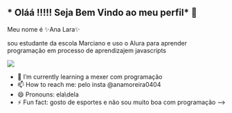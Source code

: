 ## * Oláá !!!!!  Seja Bem Vindo ao meu perfil* 👋
Meu nome é ✨Ana Lara✨ 

sou estudante da escola Marciano e uso o Alura para aprender programação 
em processo de aprendizajem javascripts 

![](https://media1.tenor.com/m/4Wo6uMIsCH4AAAAd/mayaka-happy.gif)

- 🌱 I’m currently learning a mexer com programação
- 📫 How to reach me: pelo insta @anamoreira0404
- 😄 Pronouns: ela\dela
- ⚡ Fun fact: gosto de esportes e não sou muito boa com programação
-->
